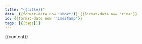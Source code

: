 ```yaml
---
title: "{{title}}"
date: {{format-date now 'short'}} {{format-date now 'time'}}
id: {{format-date now 'timestamp'}}
tags: [{{tags}}]
---
```


{{content}}
